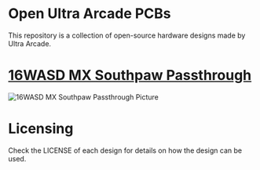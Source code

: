 # Open Ultra Arcade PCBs

This repository is a collection of open-source hardware designs made by Ultra Arcade.

# [16WASD MX Southpaw Passthrough](/16WASD%20MX%20Southpaw%20Passthrough)

![16WASD MX Southpaw Passthrough Picture](/16WASD%20MX%20Southpaw%20Passthrough/Assets/PCBPic2.png)

# Licensing

Check the LICENSE of each design for details on how the design can be used.